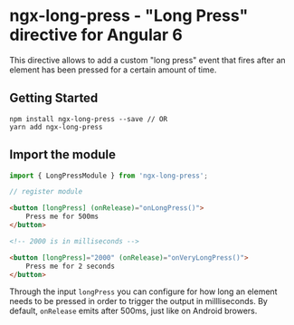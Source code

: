 # ngx-long-press - "Long Press" directive for Angular 6

This directive allows to add a custom "long press" event that fires after an element has been pressed for a certain amount of time.

## Getting Started

    npm install ngx-long-press --save // OR
    yarn add ngx-long-press

## Import the module

```javascript
import { LongPressModule } from 'ngx-long-press';

// register module
```

```html
<button [longPress] (onRelease)="onLongPress()">
    Press me for 500ms
</button>

<!-- 2000 is in milliseconds -->

<button [longPress]="2000" (onRelease)="onVeryLongPress()">
    Press me for 2 seconds
</button>
```

Through the input `longPress` you can configure for how long an element needs to be pressed in order to trigger the output in millliseconds. By default, `onRelease` emits after 500ms, just like on Android browers.